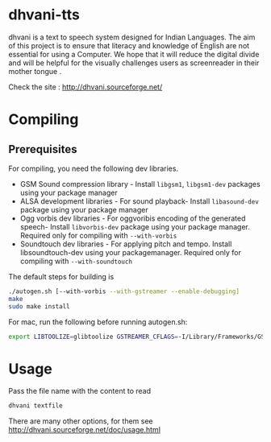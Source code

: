 dhvani-tts
==========

dhvani is a text to speech system designed for Indian Languages. The aim of this project is to ensure that literacy and knowledge of English are not essential for using a Computer. We hope that it will reduce the digital divide and will be helpful for the visually challenges users as screenreader in their mother tongue .

Check the site : http://dhvani.sourceforge.net/

Compiling
=========

Prerequisites
-------------

For compiling, you need the following dev libraries.

* GSM Sound compression library - Install `libgsm1`, `libgsm1-dev` packages using your package manager
* ALSA development libraries - For sound playback- Install `libasound-dev` package using your package manager
* Ogg vorbis dev libraries - For oggvoribis encoding of the generated speech- Install `libvorbis-dev` package using your package manager. Required only for compiling with `--with-vorbis`
* Soundtouch dev libraries - For applying pitch and tempo. Install libsoundtouch-dev using your packagemanager. Required only for compiling with `--with-soundtouch`

The default steps for building is

```bash
./autogen.sh [--with-vorbis --with-gstreamer --enable-debugging]
make
sudo make install
```

For mac, run the following before running autogen.sh: 

```bash
export LIBTOOLIZE=glibtoolize GSTREAMER_CFLAGS=-I/Library/Frameworks/GStreamer.framework/Headers GSTREAMER_LIBS=-L/Library/Frameworks/GStreamer.framework/Libraries
```

Usage
=====

Pass the file name with the content to read

```bash
dhvani textfile
```

There are many other options, for them see http://dhvani.sourceforge.net/doc/usage.html


